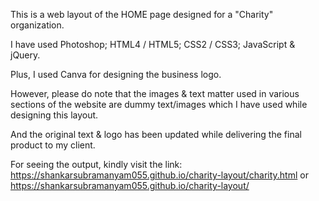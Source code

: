 This is a web layout of the HOME page designed for a "Charity" organization.

I have used Photoshop; HTML4 / HTML5; CSS2 / CSS3; JavaScript & jQuery. 

Plus, I used Canva for designing the business logo. 

However, please do note that the images & text matter used in various sections of the website are dummy text/images which I have used while designing this layout. 

And the original text & logo has been updated while delivering the final product to my client. 

For seeing the output, kindly visit the link: https://shankarsubramanyam055.github.io/charity-layout/charity.html or https://shankarsubramanyam055.github.io/charity-layout/
